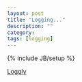 ```yaml
---
layout: post
title: "Logging..."
description: ""
category: 
tags: [logging]
---
```

{% include JB/setup %}



[Loggly](http://loggly.com)



